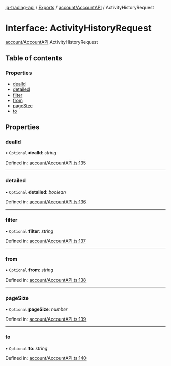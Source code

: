 [ig-trading-api](../README.md) / [Exports](../modules.md) / [account/AccountAPI](../modules/account_accountapi.md) / ActivityHistoryRequest

# Interface: ActivityHistoryRequest

[account/AccountAPI](../modules/account_accountapi.md).ActivityHistoryRequest

## Table of contents

### Properties

- [dealId](account_accountapi.activityhistoryrequest.md#dealid)
- [detailed](account_accountapi.activityhistoryrequest.md#detailed)
- [filter](account_accountapi.activityhistoryrequest.md#filter)
- [from](account_accountapi.activityhistoryrequest.md#from)
- [pageSize](account_accountapi.activityhistoryrequest.md#pagesize)
- [to](account_accountapi.activityhistoryrequest.md#to)

## Properties

### dealId

• `Optional` **dealId**: _string_

Defined in: [account/AccountAPI.ts:135](https://github.com/bennycode/ig-trading-api/blob/eb2ba64/src/account/AccountAPI.ts#L135)

---

### detailed

• `Optional` **detailed**: _boolean_

Defined in: [account/AccountAPI.ts:136](https://github.com/bennycode/ig-trading-api/blob/eb2ba64/src/account/AccountAPI.ts#L136)

---

### filter

• `Optional` **filter**: _string_

Defined in: [account/AccountAPI.ts:137](https://github.com/bennycode/ig-trading-api/blob/eb2ba64/src/account/AccountAPI.ts#L137)

---

### from

• `Optional` **from**: _string_

Defined in: [account/AccountAPI.ts:138](https://github.com/bennycode/ig-trading-api/blob/eb2ba64/src/account/AccountAPI.ts#L138)

---

### pageSize

• `Optional` **pageSize**: _number_

Defined in: [account/AccountAPI.ts:139](https://github.com/bennycode/ig-trading-api/blob/eb2ba64/src/account/AccountAPI.ts#L139)

---

### to

• `Optional` **to**: _string_

Defined in: [account/AccountAPI.ts:140](https://github.com/bennycode/ig-trading-api/blob/eb2ba64/src/account/AccountAPI.ts#L140)

